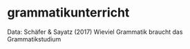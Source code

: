# grammatikunterricht
Data: Schäfer &amp; Sayatz (2017) Wieviel Grammatik braucht das Grammatikstudium
